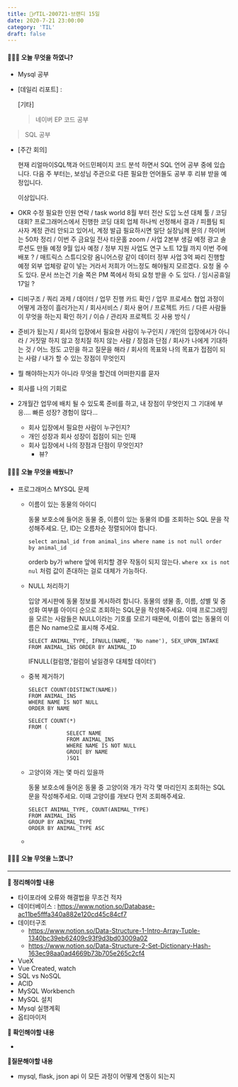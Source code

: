 ```yaml
---
title: 🏃‍♂️TIL-200721-브랜디 15일
date: 2020-7-21 23:00:00
category: 'TIL'
draft: false
---
```




#### 👨🏻‍💻 오늘 무엇을 하였니?

- Mysql 공부

- [데일리 리포트] : 

  [기타]

  > 네이버 EP 코드 공부
>
  > SQL 공부
  
- [주간 회의]

  현재 리얼마이SQL책과 어드민페이지 코드 분석 하면서 SQL 언어 공부 중에 있습니다. 다음 주 부터는, 보성님 주관으로 다른 필요한 언어들도 공부 후 리뷰 받을 예정입니다.

  이상입니다.

- OKR 수정 필요한 인원 연락 / task world 8월 부터 전산 도입 노션 대체 툴 / 코딩 대회? 프로그래머스에서 진행한 코딩 대회 업체 하나씩 선정해서 결과 / 피플팀 퇴사자 계정 관리 안되고 있어서, 계정 발급 필요하시면 일단  실장님께 문의 / 하이버는 50차 정리 / 이번 주 금요일 전사 타운홀 zoom / 사업 2본부 생길 예정 광고 솔루션도 만들 예정 9월 입사 예정 / 정부 지원 사업도 연구 노트 12월 까지 이번 주에 배포 ? / 매트릭스 스튜디오랑 옴니어스랑 같이 데이터 정부 사업 3억 짜리 진행할 예정 외부 업체랑 같이 넣는 거라서 저희가 어느정도 해야될지 모르겠다. 요청 올 수 도 있다. 문서 쓰는건 기술 쪽은 PM 쪽에서 하되 요청 받을 수 도 있다. / 임시공휴일 17일 ?

- 디비구조 / 쿼리 과제 / 데이터 / 업무 진행 카드 확인 / 업무 프로세스 협업 과정이 어떻게 과정이 흘러가는지 / 회사서비스 / 회사 용어 / 프로젝트 카드 / 다른 사람들이 무엇을 하는지 확인 하기 / 이슈 / 관리자 프로젝트 깃 사용 방식 / 

- 준비가 됬는지 / 회사의 입장에서 필요한 사람이 누구인지 / 개인의 입장에서가 아니라 / 거짓말 하지 않고 정치질 하지 않는 사람 / 장점과 단점 / 회사가 나에게 기대하는 것 / 어느 정도 고민을 하고 질문을 해라 / 회사의 목표와 나의 목표가 접점이 되는 사람 / 내가 할 수 있는 장점이 무엇인지 

- 뭘 해야하는지가 아니라 무엇을 할건데 어떠한지를 묻자

- 회사를 나의 기회로

- 2개월간 업무에 배치 될 수 있도록 준비를 하고, 내 장점이 무엇인지 그 기대에 부응.... 빠른 성장? 경험이 많다...

  - 회사 입장에서 필요한 사람이 누구인지?
  - 개인 성장과 회사 성장이 접점이 되는 인재
  - 회사 입장에서 나의 장점과 단점이 무엇인지?
    - 뷰?

#### 👨🏻‍🎓 오늘 무엇을 배웠니?

- 프로그래머스 MYSQL 문제

  - 이름이 있는 동물의 아이디

    동물 보호소에 들어온 동물 중, 이름이 있는 동물의 ID를 조회하는 SQL 문을 작성해주세요. 단, ID는 오름차순 정렬되어야 합니다.

    ```mysql
    select animal_id from animal_ins where name is not null order by animal_id
    ```

    orderb by가 where 앞에 위치할 경우 작동이 되지 않는다. `where xx is not nul` 처럼 값이 존대하는 걸로 대체가 가능하다.

  - NULL 처리하기

    입양 게시판에 동물 정보를 게시하려 합니다. 동물의 생물 종, 이름, 성별 및 중성화 여부를 아이디 순으로 조회하는 SQL문을 작성해주세요. 이때 프로그래밍을 모르는 사람들은 NULL이라는 기호를 모르기 때문에, 이름이 없는 동물의 이름은 No name으로 표시해 주세요.

    ```mysql
    SELECT ANIMAL_TYPE, IFNULL(NAME, 'No name'), SEX_UPON_INTAKE FROM ANIMAL_INS ORDER BY ANIMAL_ID
    ```

    IFNULL(컬럼명,'컬럼이 널일경우 대체할 데이터')

  - 중복 제거하기

    ```mysql
    SELECT COUNT(DISTINCT(NAME))
    FROM ANIMAL_INS 
    WHERE NAME IS NOT NULL 
    ORDER BY NAME
    ```

    ```mysql
    SELECT COUNT(*)
    FROM (
    			SELECT NAME
    			FROM ANIMAL_INS
    			WHERE NAME IS NOT NULL
    			GROU[ BY NAME
    			)SQ1
    ```

  - 고양이와 개는 몇 마리 있을까

    동물 보호소에 들어온 동물 중 고양이와 개가 각각 몇 마리인지 조회하는 SQL문을 작성해주세요. 이때 고양이를 개보다 먼저 조회해주세요.

    ```mysql
    SELECT ANIMAL_TYPE, COUNT(ANIMAL_TYPE)
    FROM ANIMAL_INS 
    GROUP BY ANIMAL_TYPE
    ORDER BY ANIMAL_TYPE ASC
    ```

  - 

#### 💆🏻‍♂️ 오늘 무엇을 느꼈니?



---

**📝 정리해야할 내용**

- 타이포라에 오류와 해결법을 무조건 적자
- 데이터베이스 : https://www.notion.so/Database-ac11be5fffa340a882e120cd45c84cf7
- 데이터구조
  - https://www.notion.so/Data-Structure-1-Intro-Array-Tuple-1340bc39eb62409c93f9d3bd03009a02
  - https://www.notion.so/Data-Structure-2-Set-Dictionary-Hash-163ec98aa0ad4669b73b705e265c2cf4
- VueX 
- Vue Created, watch 
- SQL vs NoSQL
- ACID
- MySQL Workbench
- MySQL 설치
- Mysql 실행계획
- 옵티마이저

**🔎 확인해야할 내용**

- 

**🤔질문해야할 내용**

- mysql, flask, json api 이 모든 과정이 어떻게 연동이 되는지
